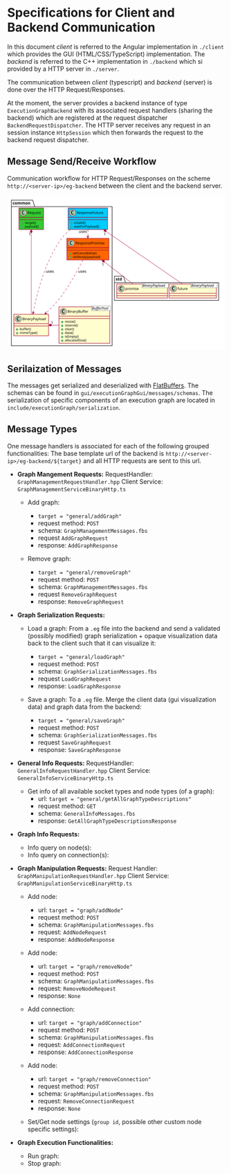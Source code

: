 Specifications for Client and Backend Communication
===
In this document *client* is referred to the Angular implementation in `./client` which provides the GUI (HTML/CSS/TypeScript) implementation. The *backend*  is referred to the C++ implementation in `./backend` which si provided by a HTTP server in `./server`.

The communication between *client* (typescript) and *backend* (server) is done over the HTTP Request/Responses.

At the moment, the server provides a backend instance of type `ExecutionGraphBackend` with its associated request handlers (sharing the backend) which are registered at the request dispatcher `BackendRequestDispatcher`. 
The HTTP server receives any request in an session instance `HttpSession` which then forwards the request to the backend request dispatcher.

## Message Send/Receive Workflow
Communication workflow for HTTP Request/Responses on the scheme `http://<server-ip>/eg-backend` between the client and the backend server.

![Request-Reponse-Inheritance](request-response.svg "Request and response promise/future objects.")

## Serilaization of Messages
The messages get serialized and deserialized with [FlatBuffers](https://google.github.io/flatbuffers/).
The schemas can be found in `gui/executionGraphGui/messages/schemas`. The serialization of specific components of an execution graph are located in `include/executionGraph/serialization`.

## Message Types
One message handlers is associated for each of the following grouped functionalities:
The base template url of the backend is `http://<server-ip>/eg-backend/${target}` and all HTTP requests are sent to this url.

-   **Graph Mangement Requests:**
    RequestHandler: `GraphManagementRequestHandler.hpp`
    Client Service: `GraphManagementServiceBinaryHttp.ts`
    * Add graph:
        - `target = "general/addGraph"`
        - request method: `POST`
        - schema: `GraphManagementMessages.fbs`
        - request `AddGraphRequest`
        - response: `AddGraphResponse`

    * Remove graph:
        - `target = "general/removeGraph"`
        - request method: `POST`
        - schema: `GraphManagementMessages.fbs`
        - request `RemoveGraphRequest`
        - response: `RemoveGraphRequest`

-   **Graph Serialization Requests:**
     * Load a graph: 
    From a `.eg` file into the backend and send a validated (possibly modified) graph serialization + opaque visualization data back to the client such that it can visualize it:
        - `target = "general/loadGraph"`
        - request method: `POST`
        - schema: `GraphSerializationMessages.fbs`
        - request `LoadGraphRequest`
        - response: `LoadGraphResponse` 

    * Save a graph:
     To a `.eg` file. Merge the client data (gui visualization data) and graph data from the backend:
        - `target = "general/saveGraph"`
        - request method: `POST`
        - schema: `GraphSerializationMessages.fbs`
        - request `SaveGraphRequest`
        - response: `SaveGraphResponse`

-   **General Info Requests:**
    RequestHandler: `GeneralInfoRequestHandler.hpp`
    Client Service: `GeneralInfoServiceBinaryHttp.ts`
    * Get info of all available socket types and node types (of a graph):
        - url: `target = "general/getAllGraphTypeDescriptions"`
        - request method: `GET`
        - schema: `GeneralInfoMessages.fbs`
        - response: `GetAllGraphTypeDescriptionsResponse`

-   **Graph Info Requests:**
    * Info query on node(s):
    * Info query on connection(s):

-   **Graph Manipulation Requests:**
    Request Handler: `GraphManipulationRequestHandler.hpp`
    Client Service: `GraphManipulationServiceBinaryHttp.ts`
    * Add node:
        - url: `target = "graph/addNode"`
        - request method: `POST`
        - schema: `GraphManipulationMessages.fbs`
        - request: `AddNodeRequest`
        - response: `AddNodeResponse`
    * Add node:
        - url: `target = "graph/removeNode"`
        - request method: `POST`
        - schema: `GraphManipulationMessages.fbs`
        - request: `RemoveNodeRequest`
        - response: `None`
    * Add connection:
        - url: `target = "graph/addConnection"`
        - request method: `POST`
        - schema: `GraphManipulationMessages.fbs`
        - request: `AddConnectionRequest`
        - response: `AddConnectionResponse`
    * Add node:
        - url: `target = "graph/removeConnection"`
        - request method: `POST`
        - schema: `GraphManipulationMessages.fbs`
        - request: `RemoveConnectionRequest`
        - response: `None`

    * Set/Get node settings (`group id`, possible other custom node specific settings):

- **Graph Execution Functionalities:**
    * Run graph:
    * Stop graph:
